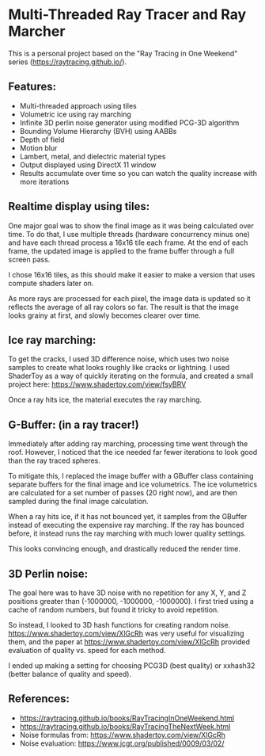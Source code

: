 # Multi-Threaded Ray Tracer and Ray Marcher

This is a personal project based on the "Ray Tracing in One Weekend" series (https://raytracing.github.io/).

## Features:
* Multi-threaded approach using tiles
* Volumetric ice using ray marching
* Infinite 3D perlin noise generator using modified PCG-3D algorithm
* Bounding Volume Hierarchy (BVH) using AABBs
* Depth of field
* Motion blur
* Lambert, metal, and dielectric material types
* Output displayed using DirectX 11 window
* Results accumulate over time so you can watch the quality increase with more iterations

## Realtime display using tiles:
One major goal was to show the final image as it was being calculated over time. To do that, I use multiple threads (hardware concurrency minus one) and have each thread process a 16x16 tile each frame. At the end of each frame, the updated image is applied to the frame buffer through a full screen pass.

I chose 16x16 tiles, as this should make it easier to make a version that uses compute shaders later on.

As more rays are processed for each pixel, the image data is updated so it reflects the average of all ray colors so far. The result is that the image looks grainy at first, and slowly becomes clearer over time.

## Ice ray marching:

To get the cracks, I used 3D difference noise, which uses two noise samples to create what looks roughly like cracks or lightning. I used ShaderToy as a way of quickly iterating on the formula, and created a small project here: https://www.shadertoy.com/view/fsyBRV

Once a ray hits ice, the material executes the ray marching.

## G-Buffer: (in a ray tracer!)
Immediately after adding ray marching, processing time went through the roof. However, I noticed that the ice needed far fewer iterations to look good than the ray traced spheres.

To mitigate this, I replaced the image buffer with a GBuffer class containing separate buffers for the final image and ice volumetrics. The ice volumetrics are calculated for a set number of passes (20 right now), and are then sampled during the final image calculation.

When a ray hits ice, if it has not bounced yet, it samples from the GBuffer instead of executing the expensive ray marching. If the ray has bounced before, it instead runs the ray marching with much lower quality settings.

This looks convincing enough, and drastically reduced the render time.

## 3D Perlin noise:
The goal here was to have 3D noise with no repetition for any X, Y, and Z positions greater than (-1000000, -1000000, -1000000). I first tried using a cache of random numbers, but found it tricky to avoid repetition.

So instead, I looked to 3D hash functions for creating random noise. https://www.shadertoy.com/view/XlGcRh was very useful for visualizing them, and the paper at https://www.shadertoy.com/view/XlGcRh provided evaluation of quality vs. speed for each method.

I ended up making a setting for choosing PCG3D (best quality) or xxhash32 (better balance of quality and speed).

## References:
* https://raytracing.github.io/books/RayTracingInOneWeekend.html
* https://raytracing.github.io/books/RayTracingTheNextWeek.html
* Noise formulas from: https://www.shadertoy.com/view/XlGcRh
* Noise evaluation: https://www.jcgt.org/published/0009/03/02/
